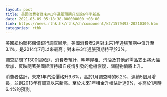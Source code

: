 ```yaml
---
layout: post
title: 美國消費者對未來1年通脹預期升至逾6年半新高
date: 2021-03-09 05:18:38.000000000 +08:00
link: https://news.rthk.hk/rthk/ch/component/k2/1579493-20210309.htm
categories: rthk
---
```


美國紐約聯邦儲備銀行調查顯示，美國消費者2月對未來1年通脹預期中值升至3.1%，是2014年7月以來最高；對未來3年通脹預期持平於3%。

調查訪問了1300個家庭，消費者預計，明年屋租、汽油及其他必需品支出將大幅增加，反映隨著美國經濟持續自疫情引發的危機恢復，關鍵物價將上升。

消費者估計，未來1年汽油價格升9.6%，高於1月調查時的6.2%，連續5個月增長，並創2013年有調查以來新高。至於未來1年租金升幅估計達9%，亦高於1月時6.4%的預測。
